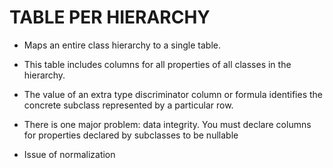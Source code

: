 # TABLE PER HIERARCHY

- Maps an entire class hierarchy to a single table. 
- This table includes columns for all properties of all classes in the hierarchy. 
- The value of an extra type discriminator column or formula identifies the concrete subclass represented by a particular row.

- There is one major problem: data integrity. You must declare columns for properties declared by subclasses to be nullable
- Issue of normalization